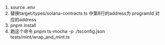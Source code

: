 1. source .env
2. 替换target/types/solana-contracts.ts 中第8行的address为 programId 对应的address
3. pnpm install
4. 跑这个命令 pnpm ts-mocha -p ./tsconfig.json tests/mint/wrap_and_mint.ts